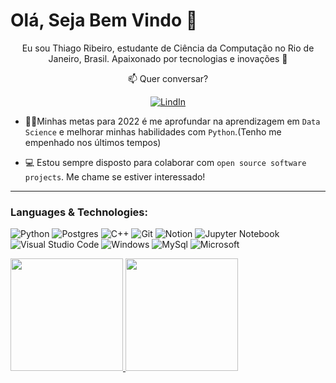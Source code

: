 <h1>Olá, Seja Bem Vindo 🍜</h1>

<p  align="center">
Eu sou  Thiago Ribeiro,  estudante de Ciência da Computação no Rio de Janeiro, Brasil. Apaixonado por tecnologias e inovações 🦾
<p>

<div  align='center'>
📫  Quer conversar?

[![LindIn](https://img.shields.io/badge/LinkedIn-0077B5?style=for-the-badge&logo=linkedin&logoColor=white)](https://www.linkedin.com/in/thiago-ribeiro-941b7b1a5/)
</div>

- 🧑‍🎓Minhas metas para 2022 é me aprofundar na aprendizagem em `Data Science` e melhorar minhas habilidades com `Python`.(Tenho me empenhado nos últimos tempos)

- 💻 Estou sempre disposto para colaborar com `open source software projects`. Me chame se estiver interessado!
---

<h3>Languages & Technologies:</h3>  

![Python](https://img.shields.io/badge/Python-3776AB?style=for-the-badge&logo=python&logoColor=white)
![Postgres](https://img.shields.io/badge/postgres-%23316192.svg?style=for-the-badge&logo=postgresql&logoColor=white)
![C++](https://img.shields.io/badge/C%2B%2B-00599C?style=for-the-badge&logo=c%2B%2B&logoColor=white)
![Git](https://img.shields.io/badge/Git-f05032?style=for-the-badge&logo=git&logoColor=white)
![Notion](https://img.shields.io/badge/Notion-000000?style=for-the-badge&logo=notion&logoColor=white)
![Jupyter Notebook](https://img.shields.io/badge/jupyter-%23FA0F00.svg?style=for-the-badge&logo=jupyter&logoColor=white)
![Visual Studio Code](https://img.shields.io/badge/Visual%20Studio%20Code-0078d7.svg?style=for-the-badge&logo=visual-studio-code&logoColor=white)
![Windows](https://img.shields.io/badge/Windows-0078D6?style=for-the-badge&logo=windows&logoColor=white)
![MySql](https://img.shields.io/badge/MySQL-00000F?style=for-the-badge&logo=mysql&logoColor=white)
![Microsoft](https://img.shields.io/badge/Microsoft-666666?style=for-the-badge&logo=microsoft&logoColor=white)
<br/>

 <a href="https://github.com/thiagothr">
  <img height="180em" src="https://github-readme-stats.vercel.app/api?username=thiagothr&show_icons=true&theme=github_dark&include_all_commits=true&count_private=true"/>
  <img height="180em" src="https://github-readme-stats.vercel.app/api/top-langs/?username=thiagothr&layout=compact&langs_count=7&theme=github_dark"/>
